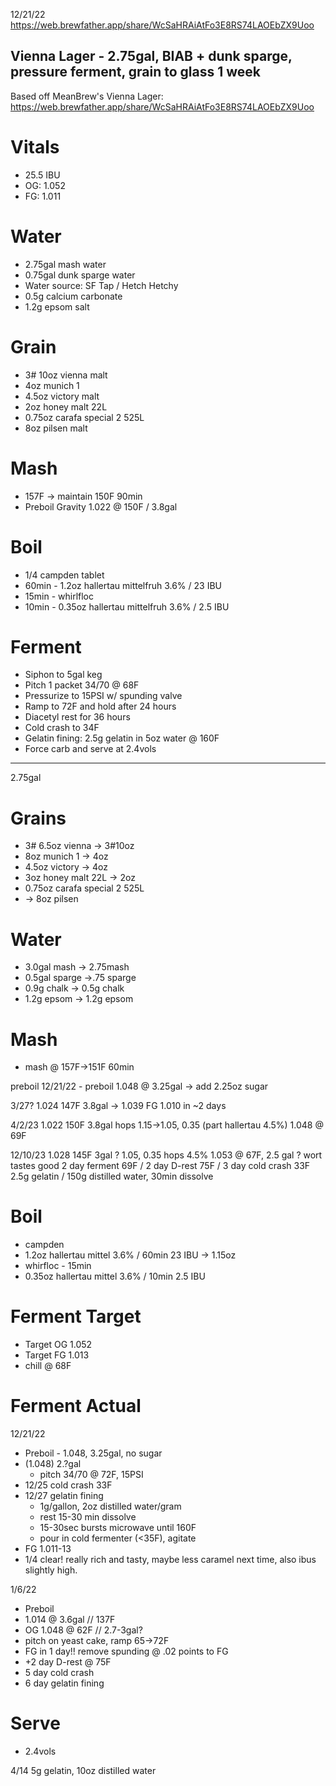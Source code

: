 12/21/22
https://web.brewfather.app/share/WcSaHRAiAtFo3E8RS74LAOEbZX9Uoo


Vienna Lager - 2.75gal, BIAB + dunk sparge, pressure ferment, grain to glass 1 week
-----
Based off MeanBrew's Vienna Lager: https://web.brewfather.app/share/WcSaHRAiAtFo3E8RS74LAOEbZX9Uoo

# Vitals
- 25.5 IBU
- OG: 1.052
- FG: 1.011

# Water
- 2.75gal mash water
- 0.75gal dunk sparge water
- Water source: SF Tap / Hetch Hetchy
- 0.5g calcium carbonate
- 1.2g epsom salt

# Grain
- 3# 10oz vienna malt
- 4oz munich 1
- 4.5oz victory malt
- 2oz honey malt 22L
- 0.75oz carafa special 2 525L
- 8oz pilsen malt

# Mash
- 157F -> maintain 150F 90min
- Preboil Gravity 1.022 @ 150F / 3.8gal

# Boil
- 1/4 campden tablet
- 60min - 1.2oz hallertau mittelfruh 3.6% / 23 IBU
- 15min - whirlfloc
- 10min - 0.35oz hallertau mittelfruh 3.6% / 2.5 IBU

# Ferment
- Siphon to 5gal keg
- Pitch 1 packet 34/70 @ 68F
- Pressurize to 15PSI w/ spunding valve
- Ramp to 72F and hold after 24 hours
- Diacetyl rest for 36 hours
- Cold crash to 34F
- Gelatin fining: 2.5g gelatin in 5oz water @ 160F
- Force carb and serve at 2.4vols


---
2.75gal

# Grains
- 3# 6.5oz vienna -> 3#10oz
- 8oz munich 1 -> 4oz
- 4.5oz victory -> 4oz
- 3oz honey malt 22L -> 2oz
- 0.75oz carafa special 2 525L
- -> 8oz pilsen

# Water
- 3.0gal mash -> 2.75mash
- 0.5gal sparge ->.75 sparge
- 0.9g chalk -> 0.5g chalk
- 1.2g epsom -> 1.2g epsom

# Mash
- mash @ 157F->151F 60min

preboil
12/21/22 - preboil 1.048 @ 3.25gal -> add 2.25oz sugar

3/27?
1.024 147F 3.8gal -> 1.039
FG 1.010 in ~2 days

4/2/23
1.022 150F 3.8gal
hops 1.15->1.05, 0.35 (part hallertau 4.5%)
1.048 @ 69F

12/10/23
1.028 145F 3gal ?
1.05, 0.35 hops 4.5%
1.053 @ 67F, 2.5 gal ? wort tastes good
2 day ferment 69F / 2 day D-rest 75F / 3 day cold crash 33F
2.5g gelatin / 150g distilled water, 30min dissolve

# Boil
- campden
- 1.2oz hallertau mittel 3.6% / 60min 23 IBU -> 1.15oz
- whirfloc - 15min
- 0.35oz hallertau mittel 3.6% / 10min 2.5 IBU

# Ferment Target
- Target OG 1.052
- Target FG 1.013
- chill @ 68F

# Ferment Actual
12/21/22
- Preboil - 1.048, 3.25gal, no sugar
- (1.048) 2.?gal
  - pitch 34/70 @ 72F, 15PSI
- 12/25 cold crash 33F
- 12/27 gelatin fining
  - 1g/gallon, 2oz distilled water/gram
  - rest 15-30 min dissolve
  - 15-30sec bursts microwave until 160F
  - pour in cold fermenter (<35F), agitate
- FG 1.011-13
- 1/4 clear! really rich and tasty, maybe less caramel next time, also ibus slightly high.

1/6/22
- Preboil
- 1.014 @ 3.6gal // 137F
- OG 1.048 @ 62F // 2.7-3gal?
- pitch on yeast cake, ramp 65->72F
- FG in 1 day!! remove spunding @ .02 points to FG
- +2 day D-rest @ 75F
- 5 day cold crash
- 6 day gelatin fining

# Serve
- 2.4vols



4/14
5g gelatin, 10oz distilled water

